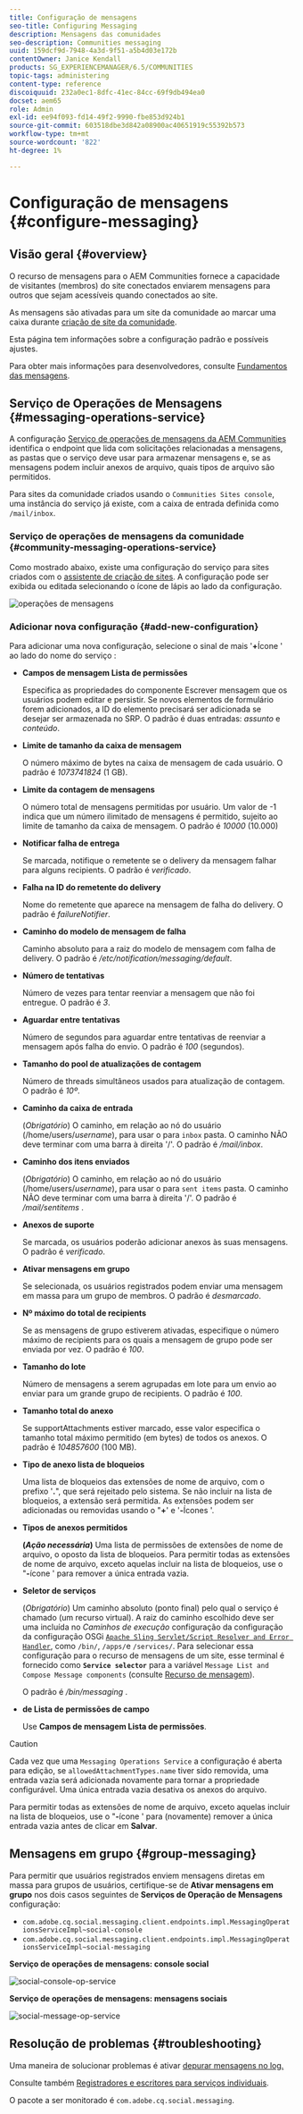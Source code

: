 ```yaml
---
title: Configuração de mensagens
seo-title: Configuring Messaging
description: Mensagens das comunidades
seo-description: Communities messaging
uuid: 159dcf9d-7948-4a3d-9f51-a5b4d03e172b
contentOwner: Janice Kendall
products: SG_EXPERIENCEMANAGER/6.5/COMMUNITIES
topic-tags: administering
content-type: reference
discoiquuid: 232a0ec1-8dfc-41ec-84cc-69f9db494ea0
docset: aem65
role: Admin
exl-id: ee94f093-fd14-49f2-9990-fbe853d924b1
source-git-commit: 603518dbe3d842a08900ac40651919c55392b573
workflow-type: tm+mt
source-wordcount: '822'
ht-degree: 1%

---
```


# Configuração de mensagens {#configure-messaging}

## Visão geral {#overview}

O recurso de mensagens para o AEM Communities fornece a capacidade de visitantes (membros) do site conectados enviarem mensagens para outros que sejam acessíveis quando conectados ao site.

As mensagens são ativadas para um site da comunidade ao marcar uma caixa durante [criação de site da comunidade](/help/communities/sites-console.md).

Esta página tem informações sobre a configuração padrão e possíveis ajustes.

Para obter mais informações para desenvolvedores, consulte [Fundamentos das mensagens](/help/communities/essentials-messaging.md).

## Serviço de Operações de Mensagens {#messaging-operations-service}

A configuração [Serviço de operações de mensagens da AEM Communities](https://localhost:4502/system/console/configMgr/com.adobe.cq.social.messaging.client.endpoints.impl.MessagingOperationsServiceImpl) identifica o endpoint que lida com solicitações relacionadas a mensagens, as pastas que o serviço deve usar para armazenar mensagens e, se as mensagens podem incluir anexos de arquivo, quais tipos de arquivo são permitidos.

Para sites da comunidade criados usando o `Communities Sites console`, uma instância do serviço já existe, com a caixa de entrada definida como `/mail/inbox`.

### Serviço de operações de mensagens da comunidade {#community-messaging-operations-service}

Como mostrado abaixo, existe uma configuração do serviço para sites criados com o [assistente de criação de sites](/help/communities/sites-console.md). A configuração pode ser exibida ou editada selecionando o ícone de lápis ao lado da configuração.

![operações de mensagens](assets/messaging-operations.png)

### Adicionar nova configuração {#add-new-configuration}

Para adicionar uma nova configuração, selecione o sinal de mais &#39;**+**&#x200B;Ícone &#39; ao lado do nome do serviço :

* **Campos de mensagem Lista de permissões**

   Especifica as propriedades do componente Escrever mensagem que os usuários podem editar e persistir. Se novos elementos de formulário forem adicionados, a ID do elemento precisará ser adicionada se desejar ser armazenada no SRP. O padrão é duas entradas: *assunto* e *conteúdo*.

* **Limite de tamanho da caixa de mensagem**

   O número máximo de bytes na caixa de mensagem de cada usuário. O padrão é *1073741824* (1 GB).

* **Limite da contagem de mensagens**

   O número total de mensagens permitidas por usuário. Um valor de -1 indica que um número ilimitado de mensagens é permitido, sujeito ao limite de tamanho da caixa de mensagem. O padrão é *10000* (10.000)

* **Notificar falha de entrega**

   Se marcada, notifique o remetente se o delivery da mensagem falhar para alguns recipients. O padrão é *verificado*.

* **Falha na ID do remetente do delivery**

   Nome do remetente que aparece na mensagem de falha do delivery. O padrão é *failureNotifier*.

* **Caminho do modelo de mensagem de falha**

   Caminho absoluto para a raiz do modelo de mensagem com falha de delivery. O padrão é */etc/notification/messaging/default*.

* **Número de tentativas**

   Número de vezes para tentar reenviar a mensagem que não foi entregue. O padrão é *3*.

* **Aguardar entre tentativas**

   Número de segundos para aguardar entre tentativas de reenviar a mensagem após falha do envio. O padrão é *100* (segundos).

* **Tamanho do pool de atualizações de contagem**

   Número de threads simultâneos usados para atualização de contagem. O padrão é *10º*.

* **Caminho da caixa de entrada**

   (*Obrigatório*) O caminho, em relação ao nó do usuário (/home/users/*username*), para usar o para `inbox` pasta. O caminho NÃO deve terminar com uma barra à direita &#39;/&#39;. O padrão é */mail/inbox*.

* **Caminho dos itens enviados**

   (*Obrigatório*) O caminho, em relação ao nó do usuário (/home/users/*username*), para usar o para `sent items` pasta. O caminho NÃO deve terminar com uma barra à direita &#39;/&#39;. O padrão é */mail/sentitems* .

* **Anexos de suporte**

   Se marcada, os usuários poderão adicionar anexos às suas mensagens. O padrão é *verificado*.

* **Ativar mensagens em grupo**

   Se selecionada, os usuários registrados podem enviar uma mensagem em massa para um grupo de membros. O padrão é *desmarcado*.

* **Nº máximo do total de recipients**

   Se as mensagens de grupo estiverem ativadas, especifique o número máximo de recipients para os quais a mensagem de grupo pode ser enviada por vez. O padrão é *100*.

* **Tamanho do lote**

   Número de mensagens a serem agrupadas em lote para um envio ao enviar para um grande grupo de recipients. O padrão é *100*.

* **Tamanho total do anexo**

   Se supportAttachments estiver marcado, esse valor especifica o tamanho total máximo permitido (em bytes) de todos os anexos. O padrão é *104857600* (100 MB).

* **Tipo de anexo lista de bloqueios**

   Uma  lista de bloqueios das extensões de nome de arquivo, com o prefixo &#39;**.**&quot;, que será rejeitado pelo sistema. Se não incluir na lista de bloqueios, a extensão será permitida. As extensões podem ser adicionadas ou removidas usando o &quot;**+**&#39; e &#39;**-**&#x200B;Ícones &#39;.

* **Tipos de anexos permitidos**

   **(*Ação necessária*)** Uma  lista de permissões de extensões de nome de arquivo, o oposto da lista de bloqueios. Para permitir todas as extensões de nome de arquivo, exceto aquelas incluir na lista de bloqueios, use o &quot;**-**&#x200B;ícone &#39; para remover a única entrada vazia.

* **Seletor de serviços**

   (*Obrigatório*) Um caminho absoluto (ponto final) pelo qual o serviço é chamado (um recurso virtual). A raiz do caminho escolhido deve ser uma incluída no *Caminhos de execução* configuração da configuração da configuração OSGi [ `Apache Sling Servlet/Script Resolver and Error Handler`](https://localhost:4502/system/console/configMgr/org.apache.sling.servlets.resolver.SlingServletResolver), como `/bin/`, `/apps/`e `/services/`. Para selecionar essa configuração para o recurso de mensagens de um site, esse terminal é fornecido como **`Service selector`** para a variável `Message List and Compose Message components` (consulte [Recurso de mensagem](/help/communities/configure-messaging.md)).

   O padrão é */bin/messaging* .

* **de Lista de permissões de campo**

   Use **Campos de mensagem Lista de permissões**.

>[!CAUTION]
>
>Cada vez que uma `Messaging Operations Service` a configuração é aberta para edição, se `allowedAttachmentTypes.name` tiver sido removida, uma entrada vazia será adicionada novamente para tornar a propriedade configurável. Uma única entrada vazia desativa os anexos do arquivo.
>
>Para permitir todas as extensões de nome de arquivo, exceto aquelas incluir na lista de bloqueios, use o &quot;**-**&#x200B;ícone &#39; para (novamente) remover a única entrada vazia antes de clicar em **Salvar**.

## Mensagens em grupo {#group-messaging}

Para permitir que usuários registrados enviem mensagens diretas em massa para grupos de usuários, certifique-se de **Ativar mensagens em grupo** nos dois casos seguintes de **Serviços de Operação de Mensagens** configuração:

* `com.adobe.cq.social.messaging.client.endpoints.impl.MessagingOperationsServiceImpl~social-console`
* `com.adobe.cq.social.messaging.client.endpoints.impl.MessagingOperationsServiceImpl~social-messaging`

**Serviço de operações de mensagens: console social**

![social-console-op-service](assets/social-console-op-service.png)

**Serviço de operações de mensagens: mensagens sociais**

![social-message-op-service](assets/social-message-op-service.png)

## Resolução de problemas {#troubleshooting}

Uma maneira de solucionar problemas é ativar [depurar mensagens no log.](/help/sites-administering/troubleshooting.md)

Consulte também [Registradores e escritores para serviços individuais](/help/sites-deploying/configure-logging.md#loggers-and-writers-for-individual-services).

O pacote a ser monitorado é `com.adobe.cq.social.messaging`.
